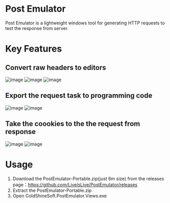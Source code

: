 # Post Emulator
Post Emulator is a lightweight windows tool for generating HTTP requests to test the response from server.
# Key Features
## Convert raw headers to editors
![image](https://github.com/LiveIsLive/PostEmulator/assets/8569038/cebef377-9e9c-443e-91ea-2b13b8371cb0)
![image](https://github.com/LiveIsLive/PostEmulator/assets/8569038/8b3c303f-0f35-4a28-a75c-4d04382857a5)
![image](https://github.com/LiveIsLive/PostEmulator/assets/8569038/d91d9f39-6c1a-4074-976e-efe4dd3dbcf7)
## Export the request task to programming code
![image](https://github.com/LiveIsLive/PostEmulator/assets/8569038/1667a72c-ad16-4502-bc48-f9a81afed04f)
![image](https://github.com/LiveIsLive/PostEmulator/assets/8569038/f9778fea-95e1-4ae8-9d89-d656d0f09cd2)
## Take the coookies to the the request from response
![image](https://github.com/LiveIsLive/PostEmulator/assets/8569038/e0098788-70c2-46cf-b894-fc2c59094c89)
![image](https://github.com/LiveIsLive/PostEmulator/assets/8569038/a1eae7e1-fc7a-455f-85ea-026ab620a176)
# Usage
1. Download the PostEmulator-Portable.zip(just 6m size) from the releases page：https://github.com/LiveIsLive/PostEmulator/releases
1. Extract the PostEmulator-Portable.zip
2. Open ColdShineSoft.PostEmulator.Views.exe
